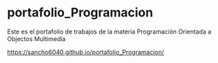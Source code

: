 # portafolio_Programacion
Este es el portafolio de trabajos de la materia Programación Orientada a Objectos Multimedia

https://sancho6040.github.io/portafolio_Programacion/
